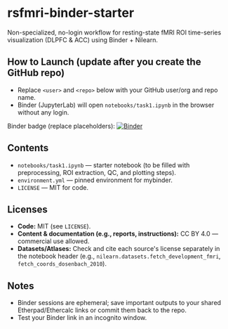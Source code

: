 # rsfmri-binder-starter

Non-specialized, no-login workflow for resting-state fMRI ROI time-series visualization (DLPFC & ACC) using Binder + Nilearn.

## How to Launch (update after you create the GitHub repo)
- Replace `<user>` and `<repo>` below with your GitHub user/org and repo name.
- Binder (JupyterLab) will open `notebooks/task1.ipynb` in the browser without any login.

Binder badge (replace placeholders):
[![Binder](https://mybinder.org/badge_logo.svg)](https://mybinder.org/v2/gh/<user>/<repo>/main?labpath=notebooks%2Ftask1.ipynb)

## Contents
- `notebooks/task1.ipynb` — starter notebook (to be filled with preprocessing, ROI extraction, QC, and plotting steps).
- `environment.yml` — pinned environment for mybinder.
- `LICENSE` — MIT for code.

## Licenses
- **Code:** MIT (see `LICENSE`).
- **Content & documentation (e.g., reports, instructions):** CC BY 4.0 — commercial use allowed.
- **Datasets/Atlases:** Check and cite each source's license separately in the notebook header (e.g., `nilearn.datasets.fetch_development_fmri`, `fetch_coords_dosenbach_2010`).

## Notes
- Binder sessions are ephemeral; save important outputs to your shared Etherpad/Ethercalc links or commit them back to the repo.
- Test your Binder link in an incognito window.
